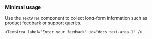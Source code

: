 ### Minimal usage

Use the `TextArea` component to collect long-form information such as product feedback or support queries.

```
<TextArea label="Enter your feedback" id="docs_text-area-1" />
```
